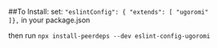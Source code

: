 ##To Install:
set:
<code>"eslintConfig": {
"extends": [
"ugoromi"
]},</code> in your package.json

then run
`npx install-peerdeps --dev eslint-config-ugoromi`